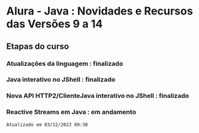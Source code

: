 <h1>Alura - Java : Novidades e Recursos das Versões 9 a 14</h1>

<h2>Etapas do curso</h2>

<h3>Atualizações da linguagem : finalizado</h3>
<h3>Java interativo no JShell : finalizado</h3>
<h3>Nova API HTTP2/ClienteJava interativo no JShell : finalizado</h3>
<h3>Reactive Streams em Java : em andamento</h3>

```
Atualizado em 03/12/2022 09:30 
```
